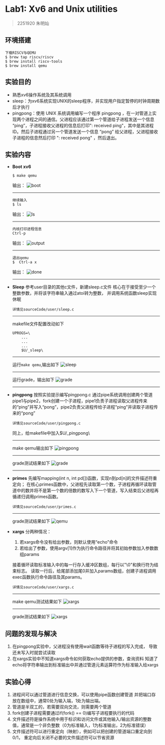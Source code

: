 # Lab1: Xv6 and Unix utilities
> 2251920
> 朱明灿
## 环境搭建
    下载RISCV与QEMU
    $ brew tap riscv/riscv
    $ brew install riscv-tools
    $ brew install qemu
## 实验目的
- 熟悉xv6操作系统及其系统调用
- sleep：为xv6系统实现UNIX的sleep程序，并实现用户指定暂停的时钟周期数后才执行
- pingpong：使用 UNIX 系统调用编写一个程序 pingpong ，在一对管道上实现两个进程之间的通信。父进程应该通过第一个管道给子进程发送一个信息 “ping”，子进程接收父进程的信息后打印"<pid>: received ping"，其中是其进程 ID。然后子进程通过另一个管道发送一个信息 “pong” 给父进程，父进程接收子进程的信息然后打印 "<pid>: received pong" ，然后退出。
## 实验内容
- **Boot xv6**
    ```
    $ make qemu
    ```
    输出：
    ![boot](images/boot-xv6.png)
    ***
    ```
    继续输入
    $ ls
    ```
    输出：
    ![ls](images/ls.png)
    ***
    ```
    内核打印进程信息
    Ctrl-p
    ```
    输出：
    ![output](images/ctrl-p.png)
    ***
    ```
    退出qemu
    $  Ctrl-a x
    ```
    输出：
    ![done](images/done.png)
    ***
- **Sleep**
    参考user目录的其他c文件，新建sleep.c文件
    核心在于接受至少一个整数参数，并将该字符串输入通过atoi转为整数，
    并调用系统函数sleep实现休眠
    ```
    详情见sourceCode/user/sleep.c
    ```
    ***
    makefile文件配置改动如下
    ```
    UPROGS=\
        ...
        ...
        ...
        $U/_sleep\
    ```
    ***
    运行```make qemu```,输出如下
    ![sleep](images/sleep.png)
    ***
    运行grade，输出如下
    ![grade](images/grade-sleep.png)
    ***
- **pingpong**
    按照实验提示编写pingpong.c
    通过pipe系统调用创建两个管道pipe1与pipe2，fork创建一个子进程，pipe1负责子进程读取父进程传来的“ping”并写入“pong”，pipe2负责父进程传给子进程“ping”并读取子进程传来的“pong”
    ```
    详情见sourceCode/user/pingpong.c
    ```
    同上，给makefile中加入$U/_pingpong\
    ***
    make qemu输出如下
    ![pingpong](images/pingpong.png)
    ***
    grade测试结果如下
    ![grade](images/grade-pingpong.png)
    ***
- **primes**
    先编写mapping(int n, int pd[])函数，实现n到pd[n]的文件描述符重定向；
    在核心primes函数中，父进程先读取第一个数，子进程再循环读取管道中的数并将不是第一个数的倍数的数写入下一个管道，写入结束后父进程再循递归调用primes函数。
    ```
    详情见sourceCode/user/primes.c
    ```
    ***
    grade测试结果如下
    ![qemu](images/grade-primes.png)
- **xargs**
    分两种情况：
    1. 若xargs命令没有给出参数，则默认使用“echo”命令
    2. 若给出了参数，使用argv[1]作为执行命令路径并将其初始参数加入参数数组params

    接着循环读取标准输入中的每一行存入缓冲区数组，每行以"\0"和换行符为结束标志。
    读取一行后，给尾部添加尾0并加入params数组，创建子进程调用exec函数执行命令路径及其params。
    ```
    详情见sourceCode/user/xargs.c
    ```
    ***
    make qemu测试结果如下
    ![xargs](images/xargs.png)
    ***
    grade测试结果如下
    ![xargs](images/grade-xargs.png)
## 问题的发现与解决
1. 在pingpong实验中，父进程没有使用wait函数等待子进程的写入完成，
导致还未写入时就尝试读取
2. 在xargs实验中不知道xargs命令如何获取echo提供的参数，查询资料
知道了echo将字符串输出到标准输出中并通过管道元素运算符作为标准输入给xargs
    
## 实验心得
1. 进程间可以通过管道进行信息交换，可以使用pipe函数创建管道
并把端口存放在数组中，通常0处为输入端，1处为输出端。
2. 管道是半双工的，若需要双向交流，则需要两个管道
3. fork创建子进程需要通过if(fork() == 0)编写子进程要执行的代码
4. 文件描述符是操作系统中用于标识和访问文件或其他输入/输出资源的整数值，通常是一个非负整数（0为标准输入，1为标准输出，2为标准错误）
5. 文件描述符可以进行重定向（映射），例如可以把创建的管道端口重定向到0/1，
重定向后关闭不必要的文件描述符可以节省资源
    
